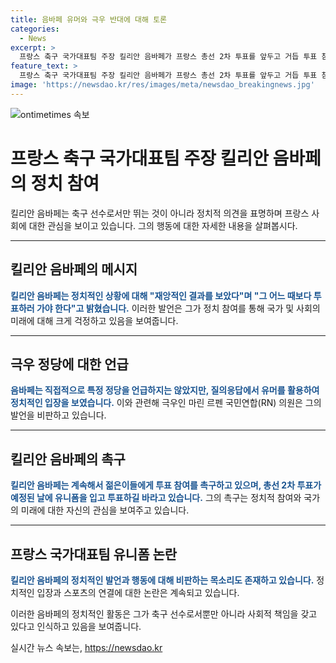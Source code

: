 ```yaml
---
title: 음바페 유머와 극우 반대에 대해 토론
categories:
  - News
excerpt: >
  프랑스 축구 국가대표팀 주장 킬리안 음바페가 프랑스 총선 2차 투표를 앞두고 거듭 투표 참여를 독려하고 나섰다. 음바페는 재앙적인 결과를 보았다며 그 어느 때보다 투표하러 가야 한다고 말했고, 특정 정당을 언급하지는 않았지만 암시를 하기도 했다. 그리고 극우 정당의 의원은 축구선수나 가수와 같은 백만장자들이 프랑스 사람들에게 어떻게 투표하라고 말하는 건 더는 우리나라에서 환영받지 못하고 있다고 지적했다. 음바페는 이와 관련해 지난달에도 투표 참여를 촉구한 바 있었다.
feature_text: >
  프랑스 축구 국가대표팀 주장 킬리안 음바페가 프랑스 총선 2차 투표를 앞두고 거듭 투표 참여를 독려하고 나섰다. 음바페는 재앙적인 결과를 보았다며 그 어느 때보다 투표하러 가야 한다고 말했고, 특정 정당을 언급하지는 않았지만 암시를 하기도 했다. 그리고 극우 정당의 의원은 축구선수나 가수와 같은 백만장자들이 프랑스 사람들에게 어떻게 투표하라고 말하는 건 더는 우리나라에서 환영받지 못하고 있다고 지적했다. 음바페는 이와 관련해 지난달에도 투표 참여를 촉구한 바 있었다.
image: 'https://newsdao.kr/res/images/meta/newsdao_breakingnews.jpg'
---
```


<p><img src="https://newsdao.kr/res/images/meta/newsdao_breakingnews.jpg" alt="ontimetimes 속보" /></p>

<h1>프랑스 축구 국가대표팀 주장 킬리안 음바페의 정치 참여</h1>

<p data-ke-size="size16">킬리안 음바페는 축구 선수로서만 뛰는 것이 아니라 정치적 의견을 표명하며 프랑스 사회에 대한 관심을 보이고 있습니다. 그의 행동에 대한 자세한 내용을 살펴봅시다.</p>

<hr>

<h2 data-ke-size="size26">킬리안 음바페의 메시지</h2>

<p><b><span style="color: #1a5490;">킬리안 음바페는 정치적인 상황에 대해 "재앙적인 결과를 보았다"며 "그 어느 때보다 투표하러 가야 한다"고 밝혔습니다.</span></b> 이러한 발언은 그가 정치 참여를 통해 국가 및 사회의 미래에 대해 크게 걱정하고 있음을 보여줍니다.</p>

<hr>

<h2 data-ke-size="size26">극우 정당에 대한 언급</h2>

<p><b><span style="color: #1a5490;">음바페는 직접적으로 특정 정당을 언급하지는 않았지만, 질의응답에서 유머를 활용하여 정치적인 입장을 보였습니다.</span></b> 이와 관련해 극우인 마린 르펜 국민연합(RN) 의원은 그의 발언을 비판하고 있습니다.</p>

<hr>

<h2 data-ke-size="size26">킬리안 음바페의 촉구</h2>

<p><b><span style="color: #1a5490;">킬리안 음바페는 계속해서 젊은이들에게 투표 참여를 촉구하고 있으며, 총선 2차 투표가 예정된 날에 유니폼을 입고 투표하길 바라고 있습니다.</span></b> 그의 촉구는 정치적 참여와 국가의 미래에 대한 자신의 관심을 보여주고 있습니다.</p>

<hr>

<h2 data-ke-size="size26">프랑스 국가대표팀 유니폼 논란</h2>

<p><b><span style="color: #1a5490;">킬리안 음바페의 정치적인 발언과 행동에 대해 비판하는 목소리도 존재하고 있습니다.</span></b> 정치적인 입장과 스포츠의 연결에 대한 논란은 계속되고 있습니다.</p>

<p>이러한 음바페의 정치적인 활동은 그가 축구 선수로서뿐만 아니라 사회적 책임을 갖고 있다고 인식하고 있음을 보여줍니다.</p>
실시간 뉴스 속보는, <a href="https://newsdao.kr" rel="dofollow">https://newsdao.kr</a>


